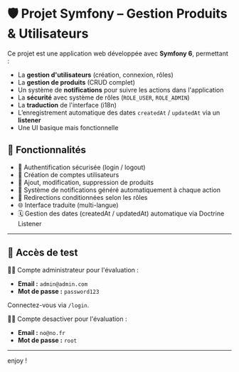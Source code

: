 # 🛡️ Projet Symfony – Gestion Produits & Utilisateurs

Ce projet est une application web développée avec **Symfony 6**, permettant :
- La **gestion d'utilisateurs** (création, connexion, rôles)
- La **gestion de produits** (CRUD complet)
- Un système de **notifications** pour suivre les actions dans l'application
- La **sécurité** avec système de rôles (`ROLE_USER`, `ROLE_ADMIN`)
- La **traduction** de l'interface (i18n)
- L’enregistrement automatique des dates `createdAt` / `updatedAt` via un **listener**
- Une UI basique mais fonctionnelle

## 🚀 Fonctionnalités

- 🔐 Authentification sécurisée (login / logout)
- 👤 Création de comptes utilisateurs
- 🛒 Ajout, modification, suppression de produits
- 🧾 Système de notifications généré automatiquement à chaque action
- 🧭 Redirections conditionnées selon les rôles
- 🌐 Interface traduite (multi-langue)
- 🗓️ Gestion des dates (createdAt / updatedAt) automatique via Doctrine Listener

---

## 🧪 Accès de test

🧑‍🏫 Compte administrateur pour l'évaluation :

- **Email :** `admin@admin.com`
- **Mot de passe :** `password123`

Connectez-vous via `/login`.

🧑‍🏫 Compte desactiver pour l'évaluation :

- **Email :** `no@no.fr`
- **Mot de passe :** `root`

---

enjoy ! 
